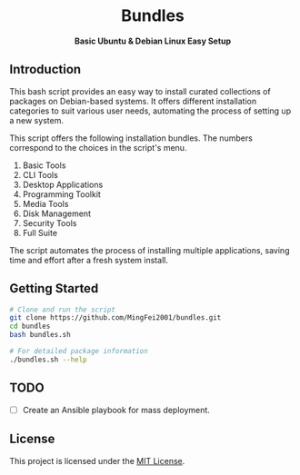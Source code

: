 <h1 align="center">
    Bundles
</h1>

<p align="center">
    <b>
            Basic Ubuntu &amp; Debian Linux Easy Setup
    </b>
</p>

## Introduction

This bash script provides an easy way to install curated collections of packages on Debian-based systems. It offers different installation categories to suit various user needs, automating the process of setting up a new system.

This script offers the following installation bundles. The numbers correspond to the choices in the script's menu.

1.  Basic Tools
2.  CLI Tools
3.  Desktop Applications
4.  Programming Toolkit
5.  Media Tools
6.  Disk Management
7.  Security Tools
8.  Full Suite

The script automates the process of installing multiple applications, saving time and effort after a fresh system install.

## Getting Started

```bash
# Clone and run the script
git clone https://github.com/MingFei2001/bundles.git
cd bundles
bash bundles.sh

# For detailed package information
./bundles.sh --help
```

## TODO
- [ ] Create an Ansible playbook for mass deployment.

## License
This project is licensed under the [MIT License](./LICENSE).